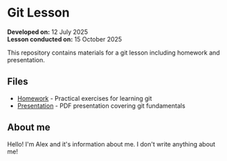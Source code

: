 # Git Lesson

**Developed on:** 12 July 2025  
**Lesson conducted on:** 15 October 2025

This repository contains materials for a git lesson including homework and presentation.

## Files

- [Homework](1_homework.md) - Practical exercises for learning git
- [Presentation](1_presentation.pdf) - PDF presentation covering git fundamentals

## About me

Hello! I'm Alex and it's information about me. I don't write anything about me!